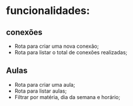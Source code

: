 # funcionalidades: 

## conexões

- Rota para criar uma nova conexão;
- Rota para listar o total de conexões realizadas;


## Aulas

- Rota para criar uma aula;
- Rota para listar aulas;
 - Filtrar por matéria, dia da semana e horário;